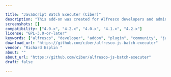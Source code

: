 ```yaml
---

title: "JavaScript Batch Executer (Ciber)"
description: "This add-on was created for Alfresco developers and administrators. Have you ever found yourself updating thousands of nodes in Alfresco using a JavaScript script? For example to post-process documents imported by Bulk FileSystem Import Tool? Or did you ever have to traverse a large folder tree and run some logic on each document? Then you know that repo-side scripts run slow and in one transaction: you may wait a day for it to finish, and if it fails then nothing is saved. It makes it almost impossible to use repo-side JavaScript for bulk processing. Alfresco JavaScript Batch Executer tool is aimed to solve this problem in multithreaded and transactional manner. It can do the job many times faster, while clearly showing the progress and also allowing you to cancel running jobs."
screenshots: []
compatibility: ["4.0.x", "4.2.x", "4.0.x", "4.1.x", "4.2.x"]
license: "GPL-3.0-or-later"
keywords: ["alfresco", "developer", "addon", "plugin", "community", "javascript", "performance", "bulk"]
download_url: "https://github.com/ciber/alfresco-js-batch-executer"
vendor: "Richard Esplin ‌"
about: ""
about_url: "https://github.com/ciber/alfresco-js-batch-executer"
draft: false

---
```

